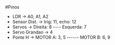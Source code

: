 #Pinos
- LDR -> A0, A1, A2
- Sensor Dist. -> trig: 11, echo: 12
- Servos -> Direita: 8 ---- Esquerda: 7
- Servo Grandao -> 4
- Ponte H -> MOTOR A: 3, 5 ------ MOTOR B: 6, 9
